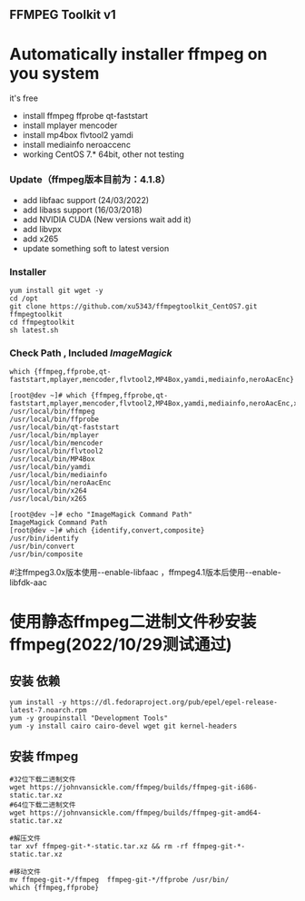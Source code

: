 
##  FFMPEG Toolkit v1  
  
# Automatically installer ffmpeg on you system
it's free  

 * install ffmpeg ffprobe qt-faststart
 * install mplayer mencoder
 * install mp4box flvtool2 yamdi
 * install mediainfo neroaccenc 
 * working CentOS 7.* 64bit, other not testing

### Update（ffmpeg版本目前为：4.1.8）
 * add libfaac support (24/03/2022)
 * add libass support (16/03/2018)
 * add NVIDIA CUDA   (New versions wait add it)
 * add libvpx
 * add x265
 * update something soft to latest version

### Installer  
```
yum install git wget -y 
cd /opt
git clone https://github.com/xu5343/ffmpegtoolkit_CentOS7.git ffmpegtoolkit
cd ffmpegtoolkit
sh latest.sh
```
  
### Check Path  , Included  *ImageMagick*
```
which {ffmpeg,ffprobe,qt-faststart,mplayer,mencoder,flvtool2,MP4Box,yamdi,mediainfo,neroAacEnc}  
```

```
[root@dev ~]# which {ffmpeg,ffprobe,qt-faststart,mplayer,mencoder,flvtool2,MP4Box,yamdi,mediainfo,neroAacEnc,x264,x265}
/usr/local/bin/ffmpeg
/usr/local/bin/ffprobe
/usr/local/bin/qt-faststart
/usr/local/bin/mplayer
/usr/local/bin/mencoder
/usr/local/bin/flvtool2
/usr/local/bin/MP4Box
/usr/local/bin/yamdi
/usr/local/bin/mediainfo
/usr/local/bin/neroAacEnc
/usr/local/bin/x264
/usr/local/bin/x265
      
[root@dev ~]# echo "ImageMagick Command Path"
ImageMagick Command Path
[root@dev ~]# which {identify,convert,composite}
/usr/bin/identify
/usr/bin/convert
/usr/bin/composite

```  
#注ffmpeg3.0x版本使用--enable-libfaac ，ffmpeg4.1版本后使用--enable-libfdk-aac  

# 使用静态ffmpeg二进制文件秒安装ffmpeg(2022/10/29测试通过)  
## 安装 依赖  
```
yum install -y https://dl.fedoraproject.org/pub/epel/epel-release-latest-7.noarch.rpm
yum -y groupinstall "Development Tools"
yum -y install cairo cairo-devel wget git kernel-headers
```
## 安装 ffmpeg  
```
#32位下载二进制文件
wget https://johnvansickle.com/ffmpeg/builds/ffmpeg-git-i686-static.tar.xz
#64位下载二进制文件
wget https://johnvansickle.com/ffmpeg/builds/ffmpeg-git-amd64-static.tar.xz

#解压文件
tar xvf ffmpeg-git-*-static.tar.xz && rm -rf ffmpeg-git-*-static.tar.xz

#移动文件
mv ffmpeg-git-*/ffmpeg  ffmpeg-git-*/ffprobe /usr/bin/
which {ffmpeg,ffprobe}  
```

